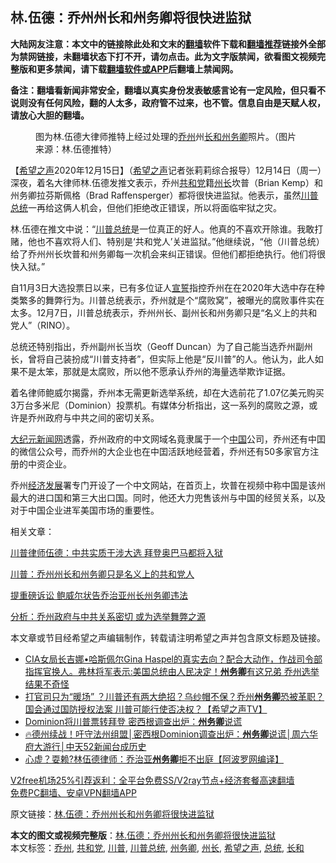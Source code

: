  <h2>林.伍德：乔州州长和州务卿将很快进监狱</h2> <p class="notice"><b>大陆网友注意：本文中的链接除此处和文末的<a href="https://github.com/bannedbook/fanqiang" >翻墙</a>软件下载和<a href="https://github.com/killgcd/justmysocks/blob/master/README.md">翻墙推荐</a>链接外全部为禁网链接，未翻墙状态下打不开，请勿点击。此为文字版禁闻，欲看图文视频完整版和更多禁闻，请下载<a href="https://github.com/bannedbook/fanqiang">翻墙软件或APP</a>后翻墙上禁闻网。</p><p>备注：翻墙看新闻非常安全，翻墙以真实身份发表敏感言论有一定风险，但只看不说则没有任何风险，翻的人太多，政府管不过来，也不管。信息自由是天赋人权，请放心大胆的翻墙。</b></p>  <div class="entry"> <figure><figcaption>图为林.伍德大律师推特上经过处理的<a href="https://www.bannedbook.org/bnews/tag/%E4%B9%94%E5%B7%9E/" class="st_tag internal_tag" rel="tag" title="标签 乔州 下的日志">乔州</a>州<a href="https://www.bannedbook.org/bnews/tag/%E9%95%BF%E5%92%8C/" class="st_tag internal_tag" rel="tag" title="标签 长和 下的日志">长和</a><a href="https://www.bannedbook.org/bnews/tag/%E5%B7%9E%E5%8A%A1%E5%8D%BF/" class="st_tag internal_tag" rel="tag" title="标签 州务卿 下的日志">州务卿</a>照片。（图片来源：林.伍德推特）</figcaption></figure> <p>【<span class='wp_keywordlink_affiliate'><a href="https://www.soundofhope.org" title="希望之声" target="_blank">希望之声</a></span>2020年12月15日】（<a href="https://www.bannedbook.org/bnews/tag/%e5%b8%8c%e6%9c%9b%e4%b9%8b%e5%a3%b0/" class="st_tag internal_tag" rel="tag" title="标签 希望之声 下的日志">希望之声</a>记者张莉莉综合报导）12月14日（周一）深夜，着名大律师林.伍德发推文表示，乔州<a href="https://www.bannedbook.org/bnews/tag/%e5%85%b1%e5%92%8c%e5%85%9a/" class="st_tag internal_tag" rel="tag" title="标签 共和党 下的日志">共和党</a>籍<a href="https://www.bannedbook.org/bnews/tag/%E5%B7%9E%E9%95%BF/" class="st_tag internal_tag" rel="tag" title="标签 州长 下的日志">州长</a>坎普（Brian Kemp）和州务卿拉芬斯佩格（Brad Raffensperger）都将很快进监狱。他表示，虽然<a href="https://www.bannedbook.org/bnews/tag/%e5%b7%9d%e6%99%ae/" class="st_tag internal_tag" rel="tag" title="标签 川普 下的日志">川普</a><a href="https://www.bannedbook.org/bnews/tag/%e6%80%bb%e7%bb%9f/" class="st_tag internal_tag" rel="tag" title="标签 总统 下的日志">总统</a>一再给这俩人机会，但他们拒绝改正错误，所以将面临牢狱之灾。</p> <p>林.伍德在推文中说：“<a href="https://www.bannedbook.org/bnews/tag/%E5%B7%9D%E6%99%AE%E6%80%BB%E7%BB%9F/" class="st_tag internal_tag" rel="tag" title="标签 川普总统 下的日志">川普总统</a>是一位真正的好人。他真的不喜欢开除谁。我敢打赌，他也不喜欢将人们、特别是‘共和党人’关进监狱。”他继续说，“他（川普总统）给了乔州州长坎普和州务卿每一次机会来纠正错误。但他们都拒绝执行。他们将很快入狱。”</p> <p></p>  <p>自11月3日大选投票日以来，已有多位证人<span class='wp_keywordlink'><a href="https://www.bannedbook.org/forum5/topic17.html" title="宣誓与预言" target="_blank">宣誓</a></span>指控乔州在在2020年大选中存在种类繁多的舞弊行为。川普总统表示，乔州就是个“腐败窝”，被曝光的腐败事件实在太多。12月7日，川普总统表示，乔州州长、副州长和州务卿只是“名义上的共和党人”（RINO）。</p> <p>总统还特别指出，乔州副州长当坎（Geoff Duncan）为了自己能当选乔州副州长，曾将自己装扮成“川普支持者”，但实际上他是“反川普”的人。他认为，此人如果不是太笨，那就是太腐败，所以他不愿承认乔州的海量选举欺诈证据。</p> <p>着名律师鲍威尔揭露，乔州本无需更新选举系统，却在大选前花了1.07亿美元购买3万台多米尼（Dominion）投票机。有媒体分析指出，这一系列的腐败之源，或许是乔州政府与中共之间的密切关系。</p>  <p><span class='wp_keywordlink_affiliate'><a href="http://www.epochtimes.com/" title="大纪元新闻网" target="_blank">大纪元新闻网</a></span>透露，乔州政府的中文网域名竟隶属于一个<span class='wp_keywordlink_affiliate'><a href="https://www.bannedbook.org/" title="中国" target="_blank">中国</a></span>公司，乔州还有中囯的微信公众号，而乔州的大企业也在中囯活跃地经营着，乔州还有50多家官方注册的中资企业。</p> <p>乔州<span class='wp_keywordlink'><a href="https://www.bannedbook.org/forum2/topic869.html" title="宪政、法治和经济发展——走向市场经济的制度保障" target="_blank">经济发展</a></span>署专门开设了一个中文网站，在首页上，坎普在视频中称中国是该州最大的进口国和第三大出口国。同时，他还大力兜售该州与中国的经贸关系，以及对于中国企业进军美国市场的重要性。</p> <p>相关文章：</p>  <p><a href="https://www.soundofhope.org/post/442375">川普律师伍德：中共实质干涉大选 拜登奥巴马都将入狱</a></p> <p><a href="https://www.soundofhope.org/post/451612">川普：乔州州长和州务卿只是名义上的共和党人</a></p> <p><a href="https://www.soundofhope.org/post/447529">提重磅诉讼 鲍威尔状告乔治亚州长州务卿违法</a></p>  <p><a href="https://www.soundofhope.org/post/451543">分析：乔州政府与中共关系密切 或为选举舞弊之源</a></p> <p>本文章或节目经希望之声编辑制作，转载请注明希望之声并包含原文标题及链接。</p> <ul class='op-related-articles' title='相关阅读'> <li><a href='https://www.bannedbook.org/bnews/cbnews/20201214/1447489.html' target='_blank'>CIA女局长吉娜•哈斯佩尔Gina Haspel的真实去向？配合大动作，作战司令部指挥官换人。弗林将军表示:美国总统由人民决定！<b>州务卿</b>有这兄弟 乔州选举结果不奇怪</a></li> <li><a href='https://www.bannedbook.org/bnews/cbnews/20201213/1446980.html' target='_blank'>打官司只为“暖场” ？川普还有两大绝招？乌纱帽不保？乔州<b>州务卿</b>恐被革职？国会通过国防授权法案 川普可能行使否决权？【希望之声TV】</a></li> <li><a href='https://www.bannedbook.org/bnews/bannedvideo/20201213/1446776.html' target='_blank'>Dominion将川普票转拜登 密西根调查出炉：<b>州务卿</b>说谎</a></li> <li><a href='https://www.bannedbook.org/bnews/bannedvideo/20201212/1446471.html' target='_blank'>🔥德州续战！吁守法州组盟│密西根Dominion调查出炉：<b>州务卿</b>说谎│周六华府大游行│中天52新闻台成历史</a></li> <li><a href='https://www.bannedbook.org/bnews/cnnews/20201210/1445281.html' target='_blank'>心虚？耍赖?林伍德律师：乔治亚<b>州务卿</b>拒不出庭【阿波罗网编译】</a></li> </ul> <p class="texttj"> <a href="https://www.bannedbook.org/forum23/topic22702.html" target="_blank">V2free机场25%引荐返利：全平台免费SS/V2ray节点+经济套餐高速翻墙</a><br/> <a href="https://github.com/bannedbook/fanqiang/wiki/%E7%A6%81%E9%97%BB%E7%BD%91%E5%AE%89%E5%8D%93%E7%BF%BB%E5%A2%99%E6%96%B0%E9%97%BBAPP" target="_blank">免费PC翻墙、安卓VPN翻墙APP</a></p><p>原文链接：<a class="src_link"  href="https://www.soundofhope.org/post/453934" target="_blank">林.伍德：乔州州长和州务卿将很快进监狱</a></p><a name='sharetosocial'></a>       <div><b>本文的图文或视频完整版</b>：<a href='https://www.bannedbook.org/bnews/comments/20201216/1448485.html'>林.伍德：乔州州长和州务卿将很快进监狱</a></div>  </div><!--END ENTRY--> <div class="postfooter"> <div>本文标签：<a href="https://www.bannedbook.org/bnews/tag/%E4%B9%94%E5%B7%9E/" rel="tag">乔州</a>, <a href="https://www.bannedbook.org/bnews/tag/%e5%85%b1%e5%92%8c%e5%85%9a/" rel="tag">共和党</a>, <a href="https://www.bannedbook.org/bnews/tag/%e5%b7%9d%e6%99%ae/" rel="tag">川普</a>, <a href="https://www.bannedbook.org/bnews/tag/%E5%B7%9D%E6%99%AE%E6%80%BB%E7%BB%9F/" rel="tag">川普总统</a>, <a href="https://www.bannedbook.org/bnews/tag/%E5%B7%9E%E5%8A%A1%E5%8D%BF/" rel="tag">州务卿</a>, <a href="https://www.bannedbook.org/bnews/tag/%E5%B7%9E%E9%95%BF/" rel="tag">州长</a>, <a href="https://www.bannedbook.org/bnews/tag/%e5%b8%8c%e6%9c%9b%e4%b9%8b%e5%a3%b0/" rel="tag">希望之声</a>, <a href="https://www.bannedbook.org/bnews/tag/%e6%80%bb%e7%bb%9f/" rel="tag">总统</a>, <a href="https://www.bannedbook.org/bnews/tag/%E9%95%BF%E5%92%8C/" rel="tag">长和</a></div>  </div><!--END POSTFOOTER--> 